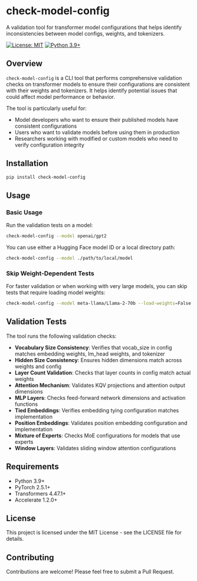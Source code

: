 # check-model-config

A validation tool for transformer model configurations that helps identify inconsistencies between model configs, weights, and tokenizers.

[![License: MIT](https://img.shields.io/badge/License-MIT-yellow.svg)](https://opensource.org/licenses/MIT)
[![Python 3.9+](https://img.shields.io/badge/python-3.9+-blue.svg)](https://www.python.org/downloads/)

## Overview

`check-model-config` is a CLI tool that performs comprehensive validation checks on transformer models to ensure their configurations are consistent with their weights and tokenizers. It helps identify potential issues that could affect model performance or behavior.

The tool is particularly useful for:
- Model developers who want to ensure their published models have consistent configurations
- Users who want to validate models before using them in production
- Researchers working with modified or custom models who need to verify configuration integrity

## Installation

```bash
pip install check-model-config
```

## Usage

### Basic Usage

Run the validation tests on a model:

```bash
check-model-config --model openai/gpt2
```

You can use either a Hugging Face model ID or a local directory path:

```bash
check-model-config --model ./path/to/local/model
```

### Skip Weight-Dependent Tests

For faster validation or when working with very large models, you can skip tests that require loading model weights:

```bash
check-model-config --model meta-llama/Llama-2-70b --load-weights=False
```

## Validation Tests

The tool runs the following validation checks:

- **Vocabulary Size Consistency**: Verifies that vocab_size in config matches embedding weights, lm_head weights, and tokenizer
- **Hidden Size Consistency**: Ensures hidden dimensions match across weights and config
- **Layer Count Validation**: Checks that layer counts in config match actual weights
- **Attention Mechanism**: Validates KQV projections and attention output dimensions
- **MLP Layers**: Checks feed-forward network dimensions and activation functions
- **Tied Embeddings**: Verifies embedding tying configuration matches implementation
- **Position Embeddings**: Validates position embedding configuration and implementation
- **Mixture of Experts**: Checks MoE configurations for models that use experts
- **Window Layers**: Validates sliding window attention configurations

## Requirements

- Python 3.9+
- PyTorch 2.5.1+
- Transformers 4.47.1+
- Accelerate 1.2.0+

## License

This project is licensed under the MIT License - see the LICENSE file for details.

## Contributing

Contributions are welcome! Please feel free to submit a Pull Request.
